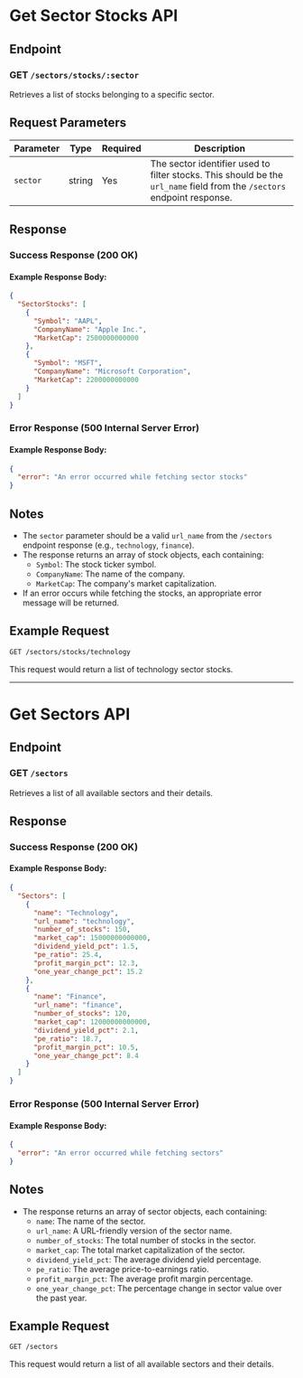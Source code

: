 # Get Sector Stocks API

## Endpoint

### GET `/sectors/stocks/:sector`

Retrieves a list of stocks belonging to a specific sector.

## Request Parameters

| Parameter | Type   | Required | Description |
|-----------|--------|----------|-------------|
| `sector`  | string | Yes      | The sector identifier used to filter stocks. This should be the `url_name` field from the `/sectors` endpoint response. |

## Response

### Success Response (200 OK)

#### Example Response Body:
```json
{
  "SectorStocks": [
    {
      "Symbol": "AAPL",
      "CompanyName": "Apple Inc.",
      "MarketCap": 2500000000000
    },
    {
      "Symbol": "MSFT",
      "CompanyName": "Microsoft Corporation",
      "MarketCap": 2200000000000
    }
  ]
}
```

### Error Response (500 Internal Server Error)

#### Example Response Body:
```json
{
  "error": "An error occurred while fetching sector stocks"
}
```

## Notes
- The `sector` parameter should be a valid `url_name` from the `/sectors` endpoint response (e.g., `technology`, `finance`).
- The response returns an array of stock objects, each containing:
  - `Symbol`: The stock ticker symbol.
  - `CompanyName`: The name of the company.
  - `MarketCap`: The company's market capitalization.
- If an error occurs while fetching the stocks, an appropriate error message will be returned.

## Example Request
```sh
GET /sectors/stocks/technology
```

This request would return a list of technology sector stocks.

---

# Get Sectors API

## Endpoint

### GET `/sectors`

Retrieves a list of all available sectors and their details.

## Response

### Success Response (200 OK)

#### Example Response Body:
```json
{
  "Sectors": [
    {
      "name": "Technology",
      "url_name": "technology",
      "number_of_stocks": 150,
      "market_cap": 15000000000000,
      "dividend_yield_pct": 1.5,
      "pe_ratio": 25.4,
      "profit_margin_pct": 12.3,
      "one_year_change_pct": 15.2
    },
    {
      "name": "Finance",
      "url_name": "finance",
      "number_of_stocks": 120,
      "market_cap": 12000000000000,
      "dividend_yield_pct": 2.1,
      "pe_ratio": 18.7,
      "profit_margin_pct": 10.5,
      "one_year_change_pct": 8.4
    }
  ]
}
```

### Error Response (500 Internal Server Error)

#### Example Response Body:
```json
{
  "error": "An error occurred while fetching sectors"
}
```

## Notes
- The response returns an array of sector objects, each containing:
  - `name`: The name of the sector.
  - `url_name`: A URL-friendly version of the sector name.
  - `number_of_stocks`: The total number of stocks in the sector.
  - `market_cap`: The total market capitalization of the sector.
  - `dividend_yield_pct`: The average dividend yield percentage.
  - `pe_ratio`: The average price-to-earnings ratio.
  - `profit_margin_pct`: The average profit margin percentage.
  - `one_year_change_pct`: The percentage change in sector value over the past year.

## Example Request
```sh
GET /sectors
```

This request would return a list of all available sectors and their details.

